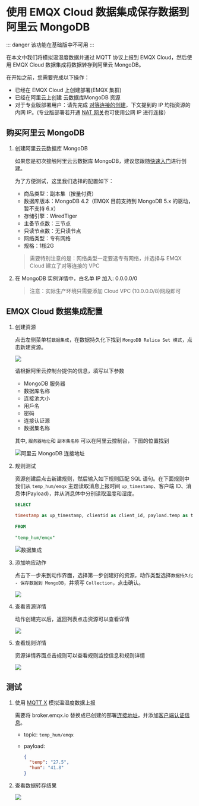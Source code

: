 # 使用 EMQX Cloud 数据集成保存数据到阿里云 MongoDB
::: danger
该功能在基础版中不可用
:::

在本文中我们将模拟温湿度数据并通过 MQTT 协议上报到 EMQX Cloud，然后使用 EMQX Cloud 数据集成将数据转存到阿里云 MongoDB。

在开始之前，您需要完成以下操作：

* 已经在 EMQX Cloud 上创建部署(EMQX 集群)
* 已经在阿里云上创建 云数据库MongoDB 资源
* 对于专业版部署用户：请先完成 [对等连接的创建](../deployments/vpc_peering.md)，下文提到的 IP 均指资源的内网 IP。(专业版部署若开通 [NAT 网关](../vas/nat-gateway.md)也可使用公网 IP 进行连接）
  
## 购买阿里云 MongoDB

1. 创建阿里云云数据库 MongoDB
  
    如果您是初次接触阿里云云数据库 MongoDB，建议您跟随[快速入门](https://help.aliyun.com/document_detail/26572.html)进行创建。

    为了方便测试，这里我们选择的配置如下：

    - 商品类型：副本集（按量付费）
    - 数据库版本：MongoDB 4.2（EMQX 目前支持到 MongoDB 5.x 的驱动，暂不支持 6.x）
    - 存储引擎：WiredTiger
    - 主备节点数：三节点
    - 只读节点数：无只读节点
    - 网络类型：专有网络
    - 规格：1核2G

    > 需要特别注意的是：网络类型一定要选专有网络，并选择与 EMQX Cloud 建立了对等连接的 VPC

2. 在 MongoDB 实例详情中，白名单 IP 加入: 0.0.0.0/0

    > 注意：实际生产环境只需要添加 Cloud VPC (10.0.0.0/8)网段即可

## EMQX Cloud 数据集成配置
1. 创建资源

    点击左侧菜单栏`数据集成`，在数据持久化下找到 `MongoDB Relica Set 模式`，点击新建资源。

    ![](./_assets/mongodb_relica_set.png)

    请根据阿里云控制台提供的信息，填写以下参数
    - MongoDB 服务器
    - 数据库名称
    - 连接池大小
    - 用戶名
    - 密码
    - 连接认证源
    - 数据集名称

    其中, `服务器地圵`和 `副本集名称` 可以在阿里云控制台，下图的位置找到

    ![阿里云 MongoDB 连接地址](./_assets/aliyun_mongodb_address.png)

2. 规则测试

   资源创建后点击新建规则，然后输入如下规则匹配 SQL 语句。在下面规则中我们从 `temp_hum/emqx` 主题读取消息上报时间 `up_timestamp`、客户端 ID、消息体(Payload)，并从消息体中分别读取温度和湿度。

    ```sql
    SELECT
      
    timestamp as up_timestamp, clientid as client_id, payload.temp as temp, payload.hum as hum 
      
    FROM
      
    "temp_hum/emqx"
    ```
   ![数据集成](./_assets/sql_test.png)

3. 添加响应动作
  
    点击下一步来到动作界面，选择第一步创建好的资源，动作类型选择`数据持久化 - 保存数据到 MongoDB`，并填写 `Collection`，点击确认。

    ![](./_assets/aliyun_mongodb_create_action.png)

4. 查看资源详情

   动作创建完以后，返回列表点击资源可以查看详情

   ![](./_assets/aliyun_mongo_resource_detail.png)
5. 查看规则详情

   资源详情界面点击规则可以查看规则监控信息和规则详情

   ![](./_assets/aliyun_mongo_monitor.png)

## 测试

1. 使用 [MQTT X](https://mqttx.app/) 模拟温湿度数据上报

   需要将 broker.emqx.io 替换成已创建的部署[连接地址](../deployments/view_deployment.md)，并添加[客户端认证信息](../deployments/auth.md)。

    - topic: `temp_hum/emqx`
    - payload:

      ```json
      {
        "temp": "27.5",
        "hum": "41.8"
      }
      ```

2. 查看数据转存结果

    ![](./_assets/aliyun_mongodb_query_result.png)
